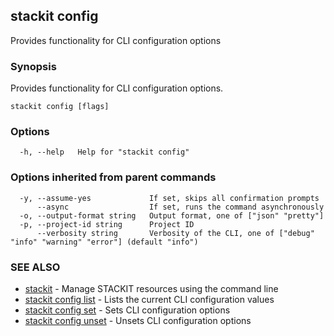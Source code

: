 ## stackit config

Provides functionality for CLI configuration options

### Synopsis

Provides functionality for CLI configuration options.

```
stackit config [flags]
```

### Options

```
  -h, --help   Help for "stackit config"
```

### Options inherited from parent commands

```
  -y, --assume-yes             If set, skips all confirmation prompts
      --async                  If set, runs the command asynchronously
  -o, --output-format string   Output format, one of ["json" "pretty"]
  -p, --project-id string      Project ID
      --verbosity string       Verbosity of the CLI, one of ["debug" "info" "warning" "error"] (default "info")
```

### SEE ALSO

* [stackit](./stackit.md)	 - Manage STACKIT resources using the command line
* [stackit config list](./stackit_config_list.md)	 - Lists the current CLI configuration values
* [stackit config set](./stackit_config_set.md)	 - Sets CLI configuration options
* [stackit config unset](./stackit_config_unset.md)	 - Unsets CLI configuration options


